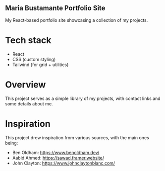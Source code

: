 ## Maria Bustamante Portfolio Site
My React-based portfolio site showcasing a collection of my projects.

# Tech stack
- React
- CSS (custom styling)
- Tailwind (for grid + utilities)

# Overview
This project serves as a simple library of my projects, with contact links and some details about me.

# Inspiration
This project drew inspiration from various sources, with the main ones being:

- Ben Oldham: https://www.benoldham.dev/
- Aabid Ahmed: https://sawad.framer.website/
- John Clayton: https://www.johnclaytonblanc.com/